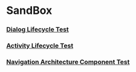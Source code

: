 # SandBox

### [Dialog Lifecycle Test](https://github.com/gyooha/SandBox/wiki/Dialog-Lifecycle-Test)
### [Activity Lifecycle Test](https://github.com/gyooha/SandBox/wiki/Activity-Lifecycle-Test)
### [Navigation Architecture Component Test](https://github.com/gyooha/SandBox/wiki/Navigation-Architecture-Test)
